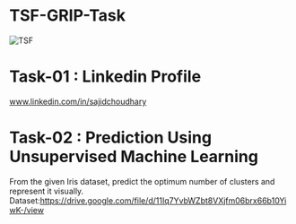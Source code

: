 # TSF-GRIP-Task
![TSF](https://user-images.githubusercontent.com/66259814/103754684-af9fbb80-5032-11eb-90de-cf2281b7927a.png)

# Task-01 : Linkedin Profile
www.linkedin.com/in/sajidchoudhary

# Task-02 : Prediction Using Unsupervised Machine Learning
From the given Iris dataset, predict the optimum number of clusters and represent it visually.
Dataset:https://drive.google.com/file/d/11Iq7YvbWZbt8VXjfm06brx66b10YiwK-/view
